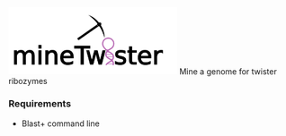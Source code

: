 <img src="https://github.com/Kobie-Kirven/mineTwister/blob/main/static/logo.png" width="300">
Mine a genome for twister ribozymes


### Requirements
- Blast+ command line